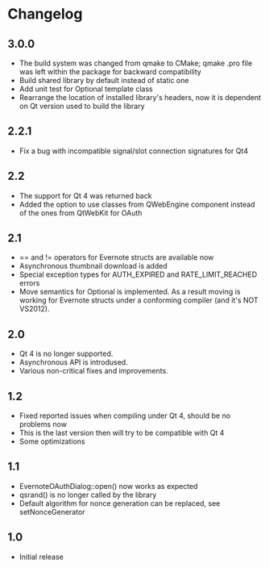 # Changelog

## 3.0.0
  * The build system was changed from qmake to CMake; qmake .pro file was left within the package for backward compatibility
  * Build shared library by default instead of static one
  * Add unit test for Optional template class
  * Rearrange the location of installed library's headers, now it is dependent on Qt version used to build the library

## 2.2.1
  * Fix a bug with incompatible signal/slot connection signatures for Qt4

## 2.2
  * The support for Qt 4 was returned back
  * Added the option to use classes from QWebEngine component instead of the ones from QtWebKit for OAuth

## 2.1
  * == and != operators for Evernote structs are available now
  * Asynchronous thumbnail download is added
  * Special exception types for AUTH_EXPIRED and RATE_LIMIT_REACHED errors
  * Move semantics for Optional is implemented. As a result moving is working for Evernote structs under a conforming compiler (and it's NOT VS2012).

## 2.0
  * Qt 4 is no longer supported.
  * Asynchronous API is introdused.
  * Various non-critical fixes and improvements.

## 1.2
  * Fixed reported issues when compiling under Qt 4, should be no problems now
  * This is the last version then will try to be compatible with Qt 4
  * Some optimizations

## 1.1
  * EvernoteOAuthDialog::open() now works as expected
  * qsrand() is no longer called by the library
  * Default algorithm for nonce generation can be replaced, see setNonceGenerator

## 1.0
  * Initial release
 
